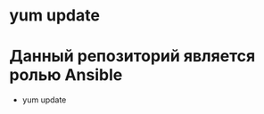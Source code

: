 yum update
========

Данный репозиторий является ролью Ansible 
========================

*   yum update